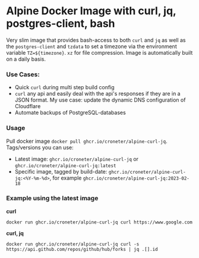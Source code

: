 # Alpine Docker Image with curl, jq, postgres-client, bash
Very slim image that provides bash-access to both `curl` and `jq` as well as the `postgres-client` and `tzdata` to set a timezone via the environment variable `TZ=${timezone}`. `xz` for file compression. Image is automatically built on a daily basis. 

### Use Cases:
* Quick `curl` during multi step build config
* `curl` any api and easily deal with the api's responses if they are in a JSON format. My use case: update the dynamic DNS configuration of Cloudflare
* Automate backups of PostgreSQL-databases

### Usage
Pull docker image `docker pull ghcr.io/croneter/alpine-curl-jq`. Tags/versions you can use:
* Latest image: `ghcr.io/croneter/alpine-curl-jq` or `ghcr.io/croneter/alpine-curl-jq:latest`
* Specific image, tagged by build-date: `ghcr.io/croneter/alpine-curl-jq:<%Y-%m-%d>`, for example `ghcr.io/croneter/alpine-curl-jq:2023-02-18`

### Example using the latest image
**curl**
```
docker run ghcr.io/croneter/alpine-curl-jq curl https://www.google.com
```
**curl, jq**
```
docker run ghcr.io/croneter/alpine-curl-jq curl -s https://api.github.com/repos/github/hub/forks | jq .[].id
```

